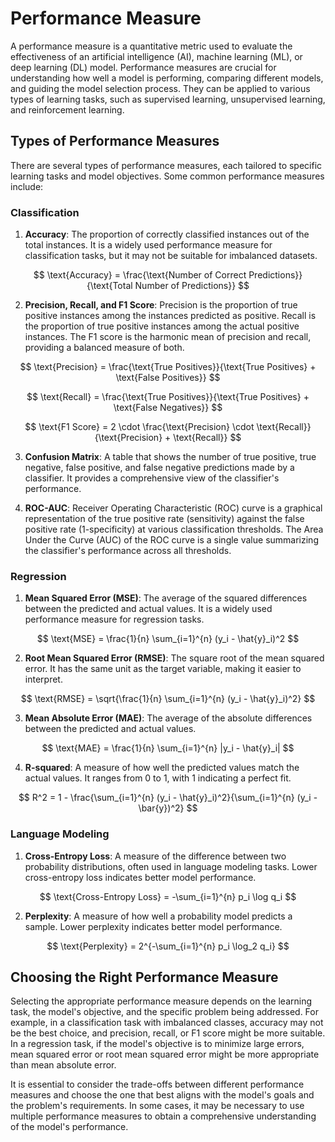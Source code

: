 # Performance Measure

A performance measure is a quantitative metric used to evaluate the effectiveness of an artificial intelligence (AI), machine learning (ML), or deep learning (DL) model. Performance measures are crucial for understanding how well a model is performing, comparing different models, and guiding the model selection process. They can be applied to various types of learning tasks, such as supervised learning, unsupervised learning, and reinforcement learning.

## Types of Performance Measures

There are several types of performance measures, each tailored to specific learning tasks and model objectives. Some common performance measures include:

### Classification

1. **Accuracy**: The proportion of correctly classified instances out of the total instances. It is a widely used performance measure for classification tasks, but it may not be suitable for imbalanced datasets.

   
$$
\text{Accuracy} = \frac{\text{Number of Correct Predictions}}{\text{Total Number of Predictions}}
$$


2. **Precision, Recall, and F1 Score**: Precision is the proportion of true positive instances among the instances predicted as positive. Recall is the proportion of true positive instances among the actual positive instances. The F1 score is the harmonic mean of precision and recall, providing a balanced measure of both.

   
$$
\text{Precision} = \frac{\text{True Positives}}{\text{True Positives} + \text{False Positives}}
$$


   
$$
\text{Recall} = \frac{\text{True Positives}}{\text{True Positives} + \text{False Negatives}}
$$


   
$$
\text{F1 Score} = 2 \cdot \frac{\text{Precision} \cdot \text{Recall}}{\text{Precision} + \text{Recall}}
$$


3. **Confusion Matrix**: A table that shows the number of true positive, true negative, false positive, and false negative predictions made by a classifier. It provides a comprehensive view of the classifier's performance.

4. **ROC-AUC**: Receiver Operating Characteristic (ROC) curve is a graphical representation of the true positive rate (sensitivity) against the false positive rate (1-specificity) at various classification thresholds. The Area Under the Curve (AUC) of the ROC curve is a single value summarizing the classifier's performance across all thresholds.

### Regression

1. **Mean Squared Error (MSE)**: The average of the squared differences between the predicted and actual values. It is a widely used performance measure for regression tasks.

   
$$
\text{MSE} = \frac{1}{n} \sum_{i=1}^{n} (y_i - \hat{y}_i)^2
$$


2. **Root Mean Squared Error (RMSE)**: The square root of the mean squared error. It has the same unit as the target variable, making it easier to interpret.

   
$$
\text{RMSE} = \sqrt{\frac{1}{n} \sum_{i=1}^{n} (y_i - \hat{y}_i)^2}
$$


3. **Mean Absolute Error (MAE)**: The average of the absolute differences between the predicted and actual values.

   
$$
\text{MAE} = \frac{1}{n} \sum_{i=1}^{n} |y_i - \hat{y}_i|
$$


4. **R-squared**: A measure of how well the predicted values match the actual values. It ranges from 0 to 1, with 1 indicating a perfect fit.

   
$$
R^2 = 1 - \frac{\sum_{i=1}^{n} (y_i - \hat{y}_i)^2}{\sum_{i=1}^{n} (y_i - \bar{y})^2}
$$


### Language Modeling

1. **Cross-Entropy Loss**: A measure of the difference between two probability distributions, often used in language modeling tasks. Lower cross-entropy loss indicates better model performance.

   
$$
\text{Cross-Entropy Loss} = -\sum_{i=1}^{n} p_i \log q_i
$$


2. **Perplexity**: A measure of how well a probability model predicts a sample. Lower perplexity indicates better model performance.

   
$$
\text{Perplexity} = 2^{-\sum_{i=1}^{n} p_i \log_2 q_i}
$$


## Choosing the Right Performance Measure

Selecting the appropriate performance measure depends on the learning task, the model's objective, and the specific problem being addressed. For example, in a classification task with imbalanced classes, accuracy may not be the best choice, and precision, recall, or F1 score might be more suitable. In a regression task, if the model's objective is to minimize large errors, mean squared error or root mean squared error might be more appropriate than mean absolute error.

It is essential to consider the trade-offs between different performance measures and choose the one that best aligns with the model's goals and the problem's requirements. In some cases, it may be necessary to use multiple performance measures to obtain a comprehensive understanding of the model's performance.

